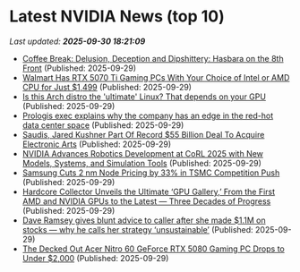 # Latest NVIDIA News (top 10)
_Last updated: **2025-09-30 18:21:09**_

- [Coffee Break: Delusion, Deception and Dipshittery: Hasbara on the 8th Front](https://www.nakedcapitalism.com/2025/09/delusion-deception-dipshittery-israel-trump-europe-narrative-control.html) (Published: 2025-09-29)
- [Walmart Has RTX 5070 Ti Gaming PCs With Your Choice of Intel or AMD CPU for Just $1,499](https://www.ign.com/articles/walmart-has-rtx-5070-ti-gaming-pc-deals-starting-at-1499) (Published: 2025-09-29)
- [Is this Arch distro the 'ultimate' Linux? That depends on your GPU](https://www.zdnet.com/article/is-this-arch-based-distro-the-ultimate-linux-that-depends-on-your-gpu/) (Published: 2025-09-29)
- [Prologis exec explains why the company has an edge in the red-hot data center space](https://www.businessinsider.com/prologis-exec-explains-advantages-data-centers-energy-real-estate-2025-9) (Published: 2025-09-29)
- [Saudis, Jared Kushner Part Of Record $55 Billion Deal To Acquire Electronic Arts](https://brobible.com/sports/article/saudis-acquire-electronic-arts/) (Published: 2025-09-29)
- [NVIDIA Advances Robotics Development at CoRL 2025 with New Models, Systems, and Simulation Tools](https://www.storagereview.com/news/nvidia-advances-robotics-development-at-corl-2025-with-new-models-systems-and-simulation-tools) (Published: 2025-09-29)
- [Samsung Cuts 2 nm Node Pricing by 33% in TSMC Competition Push](https://www.techpowerup.com/341465/samsung-cuts-2-nm-node-pricing-by-33-in-tsmc-competition-push) (Published: 2025-09-29)
- [Hardcore Collector Unveils the Ultimate ‘GPU Gallery,’ From the First AMD and NVIDIA GPUs to the Latest — Three Decades of Progress](https://wccftech.com/hardcore-collector-presents-the-ultimate-gpu-gallery/) (Published: 2025-09-29)
- [Dave Ramsey gives blunt advice to caller after she made $1.1M on stocks — why he calls her strategy ‘unsustainable’](https://finance.yahoo.com/news/dave-ramsey-gives-blunt-advice-170000783.html) (Published: 2025-09-29)
- [The Decked Out Acer Nitro 60 GeForce RTX 5080 Gaming PC Drops to Under $2,000](https://www.ign.com/articles/acer-nitro-60-geforce-rtx-5080-gaming-pc-deal-drops-to-1999) (Published: 2025-09-29)
